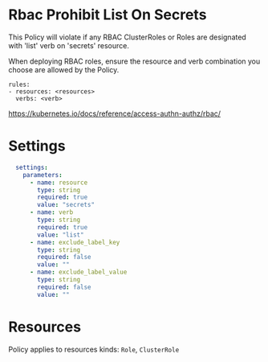 # Rbac Prohibit List On Secrets

This Policy will violate if any RBAC ClusterRoles or Roles are designated with 'list' verb on 'secrets' resource.


When deploying RBAC roles, ensure the resource and verb combination you choose are allowed by the Policy. 
```
rules:
- resources: <resources>
  verbs: <verb>
```

https://kubernetes.io/docs/reference/access-authn-authz/rbac/


# Settings
```yaml
  settings:
    parameters:
      - name: resource
        type: string
        required: true
        value: "secrets"
      - name: verb
        type: string
        required: true
        value: "list"
      - name: exclude_label_key
        type: string
        required: false
        value: ""
      - name: exclude_label_value
        type: string
        required: false
        value: ""
```

# Resources
Policy applies to resources kinds:
`Role`, `ClusterRole`
